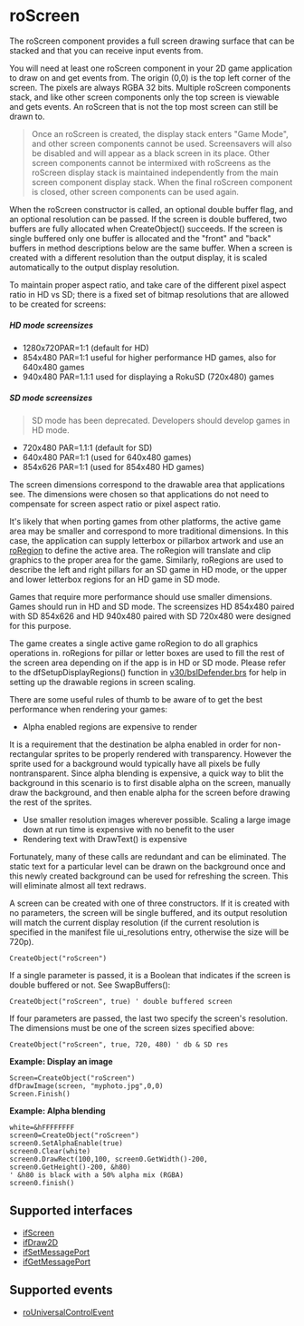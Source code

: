 roScreen
========

The roScreen component provides a full screen drawing surface that can be stacked and that you can receive input events from.

You will need at least one roScreen component in your 2D game application to draw on and get events from. The origin (0,0) is the top left corner of the screen. The pixels are always RGBA 32 bits. Multiple roScreen components stack, and like other screen components only the top screen is viewable and gets events. An roScreen that is not the top most screen can still be drawn to.

> Once an roScreen is created, the display stack enters "Game Mode", and other screen components cannot be used. Screensavers will also be disabled and will appear as a black screen in its place. Other screen components cannot be intermixed with roScreens as the roScreen display stack is maintained independently from the main screen component display stack. When the final roScreen component is closed, other screen components can be used again.

When the roScreen constructor is called, an optional double buffer flag, and an optional resolution can be passed. If the screen is double buffered, two buffers are fully allocated when CreateObject() succeeds. If the screen is single buffered only one buffer is allocated and the "front" and "back" buffers in method descriptions below are the same buffer. When a screen is created with a different resolution than the output display, it is scaled automatically to the output display resolution.

To maintain proper aspect ratio, and take care of the different pixel aspect ratio in HD vs SD; there is a fixed set of bitmap resolutions that are allowed to be created for screens:

##### **HD mode screensizes**

*   1280x720PAR=1:1 (default for HD)
*   854x480 PAR=1:1 useful for higher performance HD games, also for 640x480 games
*   940x480 PAR=1.1:1 used for displaying a RokuSD (720x480) games

##### **SD mode screensizes**

> SD mode has been deprecated. Developers should develop games in HD mode.

*   720x480 PAR=1.1:1 (default for SD)
*   640x480 PAR=1:1 (used for 640x480 games)
*   854x626 PAR=1:1 (used for 854x480 HD games)

The screen dimensions correspond to the drawable area that applications see. The dimensions were chosen so that applications do not need to compensate for screen aspect ratio or pixel aspect ratio.

It's likely that when porting games from other platforms, the active game area may be smaller and correspond to more traditional dimensions. In this case, the application can supply letterbox or pillarbox artwork and use an [roRegion](/docs/references/brightscript/components/roregion.md "roRegion") to define the active area. The roRegion will translate and clip graphics to the proper area for the game. Similarly, roRegions are used to describe the left and right pillars for an SD game in HD mode, or the upper and lower letterbox regions for an HD game in SD mode.

Games that require more performance should use smaller dimensions. Games should run in HD and SD mode. The screensizes HD 854x480 paired with SD 854x626 and HD 940x480 paired with SD 720x480 were designed for this purpose.

The game creates a single active game roRegion to do all graphics operations in. roRegions for pillar or letter boxes are used to fill the rest of the screen area depending on if the app is in HD or SD mode. Please refer to the dfSetupDisplayRegions() function in [v30/bslDefender.brs](/docs/references/brightscript/language/component-architecture.md#v30bslcorebrs "v30/bslDefender.brs") for help in setting up the drawable regions in screen scaling.

There are some useful rules of thumb to be aware of to get the best performance when rendering your games:

*   Alpha enabled regions are expensive to render

It is a requirement that the destination be alpha enabled in order for non-rectangular sprites to be properly rendered with transparency. However the sprite used for a background would typically have all pixels be fully nontransparent. Since alpha blending is expensive, a quick way to blit the background in this scenario is to first disable alpha on the screen, manually draw the background, and then enable alpha for the screen before drawing the rest of the sprites.

*   Use smaller resolution images wherever possible. Scaling a large image down at run time is expensive with no benefit to the user
*   Rendering text with DrawText() is expensive

Fortunately, many of these calls are redundant and can be eliminated. The static text for a particular level can be drawn on the background once and this newly created background can be used for refreshing the screen. This will eliminate almost all text redraws.

A screen can be created with one of three constructors. If it is created with no parameters, the screen will be single buffered, and its output resolution will match the current display resolution (if the current resolution is specified in the manifest file ui\_resolutions entry, otherwise the size will be 720p).

`CreateObject("roScreen")`

If a single parameter is passed, it is a Boolean that indicates if the screen is double buffered or not. See SwapBuffers():

`CreateObject("roScreen", true) ' double buffered screen`

If four parameters are passed, the last two specify the screen's resolution. The dimensions must be one of the screen sizes specified above:

`CreateObject("roScreen", true, 720, 480) ' db & SD res`

**Example: Display an image**

    Screen=CreateObject("roScreen")
    dfDrawImage(screen, "myphoto.jpg",0,0)
    Screen.Finish()
    

**Example: Alpha blending**

    white=&hFFFFFFFF
    screen0=CreateObject("roScreen")
    screen0.SetAlphaEnable(true)
    screen0.Clear(white)
    screen0.DrawRect(100,100, screen0.GetWidth()-200, screen0.GetHeight()-200, &h80)
    ' &h80 is black with a 50% alpha mix (RGBA)
    screen0.finish()
    

Supported interfaces
--------------------

*   [ifScreen](/docs/references/brightscript/interfaces/ifscreen.md "ifScreen")
*   [ifDraw2D](/docs/references/brightscript/interfaces/ifdraw2d.md "ifDraw2D")
*   [ifSetMessagePort](/docs/references/brightscript/interfaces/ifsetmessageport.md "ifSetMessagePort")
*   [ifGetMessagePort](/docs/references/brightscript/interfaces/ifgetmessageport.md "ifGetMessagePort")

Supported events
----------------

*   [roUniversalControlEvent](/docs/references/brightscript/events/rouniversalcontrolevent.md "roUniversalControlEvent")